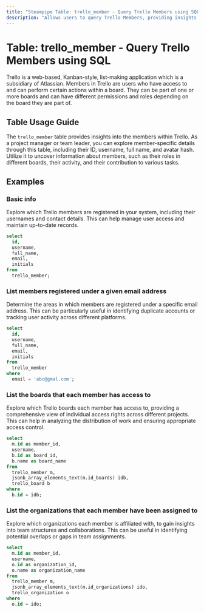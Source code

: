 ```yaml
---
title: "Steampipe Table: trello_member - Query Trello Members using SQL"
description: "Allows users to query Trello Members, providing insights into member details, including their ID, username, full name, and avatar hash."
---
```


# Table: trello_member - Query Trello Members using SQL

Trello is a web-based, Kanban-style, list-making application which is a subsidiary of Atlassian. Members in Trello are users who have access to and can perform certain actions within a board. They can be part of one or more boards and can have different permissions and roles depending on the board they are part of.

## Table Usage Guide

The `trello_member` table provides insights into the members within Trello. As a project manager or team leader, you can explore member-specific details through this table, including their ID, username, full name, and avatar hash. Utilize it to uncover information about members, such as their roles in different boards, their activity, and their contribution to various tasks.

## Examples

### Basic info
Explore which Trello members are registered in your system, including their usernames and contact details. This can help manage user access and maintain up-to-date records.

```sql
select
  id,
  username,
  full_name,
  email,
  initials
from
  trello_member;
```

### List members registered under a given email address
Determine the areas in which members are registered under a specific email address. This can be particularly useful in identifying duplicate accounts or tracking user activity across different platforms.

```sql
select
  id,
  username,
  full_name,
  email,
  initials
from
  trello_member
where
  email = 'abc@gmal.com';
```

### List the boards that each member has access to
Explore which Trello boards each member has access to, providing a comprehensive view of individual access rights across different projects. This can help in analyzing the distribution of work and ensuring appropriate access control.

```sql
select
  m.id as member_id,
  username,
  b.id as board_id,
  b.name as board_name
from
  trello_member m,
  jsonb_array_elements_text(m.id_boards) idb,
  trello_board b
where
  b.id = idb;
```

### List the organizations that each member have been assigned to
Explore which organizations each member is affiliated with, to gain insights into team structures and collaborations. This can be useful in identifying potential overlaps or gaps in team assignments.

```sql
select
  m.id as member_id,
  username,
  o.id as organization_id,
  o.name as organization_name
from
  trello_member m,
  jsonb_array_elements_text(m.id_organizations) ido,
  trello_organization o
where
  o.id = ido;
```